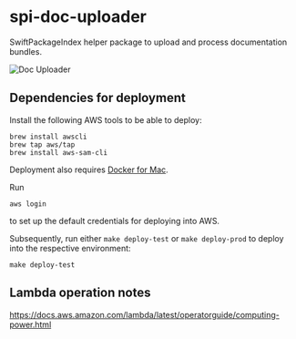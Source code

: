 # spi-doc-uploader

SwiftPackageIndex helper package to upload and process documentation bundles.

![Doc Uploader](https://user-images.githubusercontent.com/65520/210773047-9c1f7cba-252c-4da9-a0f5-2ab8d1ed123d.png)

## Dependencies for deployment

Install the following AWS tools to be able to deploy:

```
brew install awscli
brew tap aws/tap
brew install aws-sam-cli
```

Deployment also requires [Docker for Mac](https://docs.docker.com/desktop/install/mac-install/).

Run

```
aws login
```

to set up the default credentials for deploying into AWS.

Subsequently, run either `make deploy-test` or `make deploy-prod` to deploy into the respective environment:

```
make deploy-test
```

## Lambda operation notes

https://docs.aws.amazon.com/lambda/latest/operatorguide/computing-power.html

